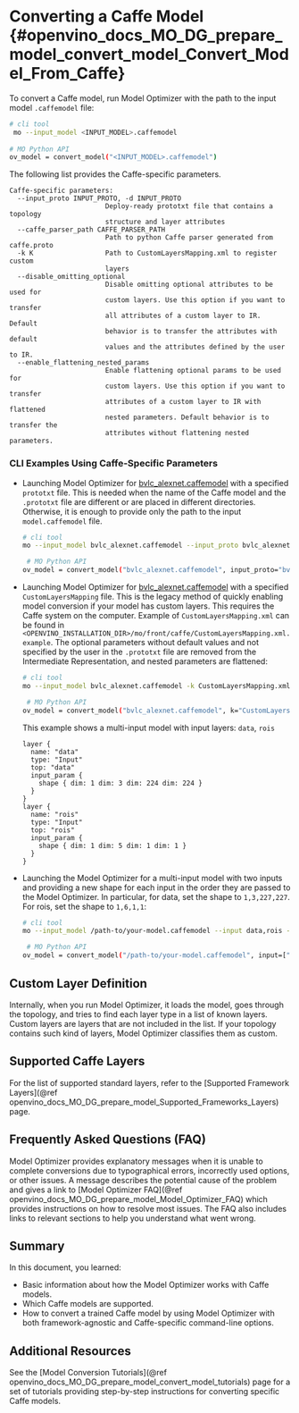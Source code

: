 # Converting a Caffe Model {#openvino_docs_MO_DG_prepare_model_convert_model_Convert_Model_From_Caffe}

<a name="Convert_From_Caffe"></a>To convert a Caffe model, run Model Optimizer with the path to the input model `.caffemodel` file:

```sh
# cli tool 
 mo --input_model <INPUT_MODEL>.caffemodel
 
# MO Python API
ov_model = convert_model("<INPUT_MODEL>.caffemodel")
```

The following list provides the Caffe-specific parameters.

```
Caffe-specific parameters:
  --input_proto INPUT_PROTO, -d INPUT_PROTO
                        Deploy-ready prototxt file that contains a topology
                        structure and layer attributes
  --caffe_parser_path CAFFE_PARSER_PATH
                        Path to python Caffe parser generated from caffe.proto
  -k K                  Path to CustomLayersMapping.xml to register custom
                        layers
  --disable_omitting_optional
                        Disable omitting optional attributes to be used for
                        custom layers. Use this option if you want to transfer
                        all attributes of a custom layer to IR. Default
                        behavior is to transfer the attributes with default
                        values and the attributes defined by the user to IR.
  --enable_flattening_nested_params
                        Enable flattening optional params to be used for
                        custom layers. Use this option if you want to transfer
                        attributes of a custom layer to IR with flattened
                        nested parameters. Default behavior is to transfer the
                        attributes without flattening nested parameters.
```

### CLI Examples Using Caffe-Specific Parameters

* Launching Model Optimizer for [bvlc_alexnet.caffemodel](https://github.com/BVLC/caffe/tree/master/models/bvlc_alexnet) with a specified `prototxt` file.
   This is needed when the name of the Caffe model and the `.prototxt` file are different or are placed in different directories. Otherwise, it is enough to provide only the path to the input `model.caffemodel` file.
   ```sh
   # cli tool 
   mo --input_model bvlc_alexnet.caffemodel --input_proto bvlc_alexnet.prototxt
  
    # MO Python API
   ov_model = convert_model("bvlc_alexnet.caffemodel", input_proto="bvlc_alexnet.prototxt")
   ```
* Launching Model Optimizer for [bvlc_alexnet.caffemodel](https://github.com/BVLC/caffe/tree/master/models/bvlc_alexnet) with a specified `CustomLayersMapping` file.
   This is the legacy method of quickly enabling model conversion if your model has custom layers. This requires the Caffe system on the computer.
Example of `CustomLayersMapping.xml` can be found in `<OPENVINO_INSTALLATION_DIR>/mo/front/caffe/CustomLayersMapping.xml.example`. The optional parameters without default values and not specified by the user in the `.prototxt` file are removed from the Intermediate Representation, and nested parameters are flattened:
   ```sh
   # cli tool 
   mo --input_model bvlc_alexnet.caffemodel -k CustomLayersMapping.xml --disable_omitting_optional --enable_flattening_nested_params
  
    # MO Python API
   ov_model = convert_model("bvlc_alexnet.caffemodel", k="CustomLayersMapping.xml", disable_omitting_optional=True, enable_flattening_nested_params=True)
   ```
   This example shows a multi-input model with input layers: `data`, `rois`
   ```
   layer {
     name: "data"
     type: "Input"
     top: "data"
     input_param {
       shape { dim: 1 dim: 3 dim: 224 dim: 224 }
     }
   }
   layer {
     name: "rois"
     type: "Input"
     top: "rois"
     input_param {
       shape { dim: 1 dim: 5 dim: 1 dim: 1 }
     }
   }
   ```

* Launching the Model Optimizer for a multi-input model with two inputs and providing a new shape for each input in the order they are passed to the Model Optimizer. In particular, for data, set the shape to `1,3,227,227`. For rois, set the shape to `1,6,1,1`:
   ```sh
   # cli tool 
   mo --input_model /path-to/your-model.caffemodel --input data,rois --input_shape (1,3,227,227),[1,6,1,1]
  
    # MO Python API
   ov_model = convert_model("/path-to/your-model.caffemodel", input=["data", "rois"], input_shape=[[1,3,227,227],[1,6,1,1]])
   ```
## Custom Layer Definition

Internally, when you run Model Optimizer, it loads the model, goes through the topology, and tries to find each layer type in a list of known layers. Custom layers are layers that are not included in the list. If your topology contains such kind of layers, Model Optimizer classifies them as custom.

## Supported Caffe Layers
For the list of supported standard layers, refer to the [Supported Framework Layers](@ref openvino_docs_MO_DG_prepare_model_Supported_Frameworks_Layers) page.

## Frequently Asked Questions (FAQ)

Model Optimizer provides explanatory messages when it is unable to complete conversions due to typographical errors, incorrectly used options, or other issues. A message describes the potential cause of the problem and gives a link to [Model Optimizer FAQ](@ref openvino_docs_MO_DG_prepare_model_Model_Optimizer_FAQ) which provides instructions on how to resolve most issues. The FAQ also includes links to relevant sections to help you understand what went wrong.

## Summary

In this document, you learned:

* Basic information about how the Model Optimizer works with Caffe models.
* Which Caffe models are supported.
* How to convert a trained Caffe model by using Model Optimizer with both framework-agnostic and Caffe-specific command-line options.

## Additional Resources
See the [Model Conversion Tutorials](@ref openvino_docs_MO_DG_prepare_model_convert_model_tutorials) page for a set of tutorials providing step-by-step instructions for converting specific Caffe models.
